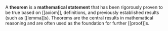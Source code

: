A **theorem** is a **mathematical statement** that has been rigorously proven to be true based on [[axiom]], definitions, and previously established results (such as [[lemma]]s). Theorems are the central results in mathematical reasoning and are often used as the foundation for further [[proof]]s.

